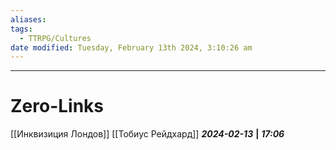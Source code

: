 ```yaml
---
aliases: 
tags:
  - TTRPG/Cultures
date modified: Tuesday, February 13th 2024, 3:10:26 am
---
```



___
# Zero-Links
[[Инквизиция Лондов]]
[[Тобиус Рейдхард]]
***2024-02-13*** **|** ***17:06***